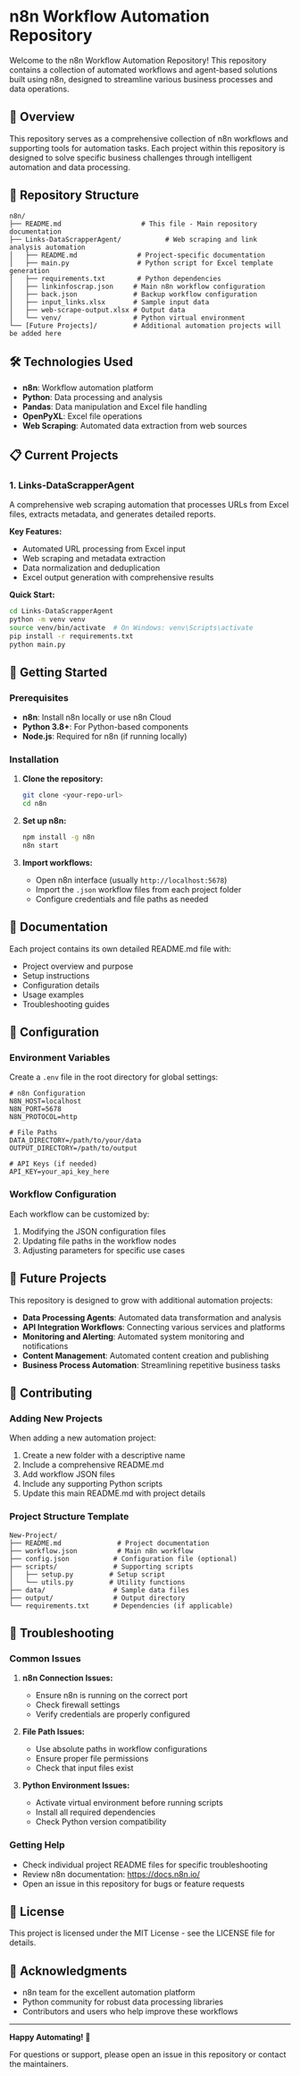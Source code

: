 # n8n Workflow Automation Repository

Welcome to the n8n Workflow Automation Repository! This repository contains a collection of automated workflows and agent-based solutions built using n8n, designed to streamline various business processes and data operations.

## 🚀 Overview

This repository serves as a comprehensive collection of n8n workflows and supporting tools for automation tasks. Each project within this repository is designed to solve specific business challenges through intelligent automation and data processing.

## 📁 Repository Structure

```
n8n/
├── README.md                    # This file - Main repository documentation
├── Links-DataScrapperAgent/           # Web scraping and link analysis automation
│   ├── README.md               # Project-specific documentation
│   ├── main.py                 # Python script for Excel template generation
│   ├── requirements.txt        # Python dependencies
│   ├── linkinfoscrap.json     # Main n8n workflow configuration
│   ├── back.json              # Backup workflow configuration
│   ├── input_links.xlsx       # Sample input data
│   ├── web-scrape-output.xlsx # Output data
│   └── venv/                  # Python virtual environment
└── [Future Projects]/         # Additional automation projects will be added here
```

## 🛠️ Technologies Used

- **n8n**: Workflow automation platform
- **Python**: Data processing and analysis
- **Pandas**: Data manipulation and Excel file handling
- **OpenPyXL**: Excel file operations
- **Web Scraping**: Automated data extraction from web sources

## 📋 Current Projects

### 1. Links-DataScrapperAgent
A comprehensive web scraping automation that processes URLs from Excel files, extracts metadata, and generates detailed reports.

**Key Features:**
- Automated URL processing from Excel input
- Web scraping and metadata extraction
- Data normalization and deduplication
- Excel output generation with comprehensive results

**Quick Start:**
```bash
cd Links-DataScrapperAgent
python -m venv venv
source venv/bin/activate  # On Windows: venv\Scripts\activate
pip install -r requirements.txt
python main.py
```

## 🚀 Getting Started

### Prerequisites

- **n8n**: Install n8n locally or use n8n Cloud
- **Python 3.8+**: For Python-based components
- **Node.js**: Required for n8n (if running locally)

### Installation

1. **Clone the repository:**
   ```bash
   git clone <your-repo-url>
   cd n8n
   ```

2. **Set up n8n:**
   ```bash
   npm install -g n8n
   n8n start
   ```

3. **Import workflows:**
   - Open n8n interface (usually `http://localhost:5678`)
   - Import the `.json` workflow files from each project folder
   - Configure credentials and file paths as needed

## 📖 Documentation

Each project contains its own detailed README.md file with:
- Project overview and purpose
- Setup instructions
- Configuration details
- Usage examples
- Troubleshooting guides

## 🔧 Configuration

### Environment Variables

Create a `.env` file in the root directory for global settings:

```env
# n8n Configuration
N8N_HOST=localhost
N8N_PORT=5678
N8N_PROTOCOL=http

# File Paths
DATA_DIRECTORY=/path/to/your/data
OUTPUT_DIRECTORY=/path/to/output

# API Keys (if needed)
API_KEY=your_api_key_here
```

### Workflow Configuration

Each workflow can be customized by:
1. Modifying the JSON configuration files
2. Updating file paths in the workflow nodes
3. Adjusting parameters for specific use cases

## 🤖 Future Projects

This repository is designed to grow with additional automation projects:

- **Data Processing Agents**: Automated data transformation and analysis
- **API Integration Workflows**: Connecting various services and platforms
- **Monitoring and Alerting**: Automated system monitoring and notifications
- **Content Management**: Automated content creation and publishing
- **Business Process Automation**: Streamlining repetitive business tasks

## 📝 Contributing

### Adding New Projects

When adding a new automation project:

1. Create a new folder with a descriptive name
2. Include a comprehensive README.md
3. Add workflow JSON files
4. Include any supporting Python scripts
5. Update this main README.md with project details

### Project Structure Template

```
New-Project/
├── README.md              # Project documentation
├── workflow.json          # Main n8n workflow
├── config.json           # Configuration file (optional)
├── scripts/              # Supporting scripts
│   ├── setup.py         # Setup script
│   └── utils.py         # Utility functions
├── data/                 # Sample data files
├── output/               # Output directory
└── requirements.txt      # Dependencies (if applicable)
```

## 🐛 Troubleshooting

### Common Issues

1. **n8n Connection Issues:**
   - Ensure n8n is running on the correct port
   - Check firewall settings
   - Verify credentials are properly configured

2. **File Path Issues:**
   - Use absolute paths in workflow configurations
   - Ensure proper file permissions
   - Check that input files exist

3. **Python Environment Issues:**
   - Activate virtual environment before running scripts
   - Install all required dependencies
   - Check Python version compatibility

### Getting Help

- Check individual project README files for specific troubleshooting
- Review n8n documentation: https://docs.n8n.io/
- Open an issue in this repository for bugs or feature requests

## 📄 License

This project is licensed under the MIT License - see the LICENSE file for details.

## 🙏 Acknowledgments

- n8n team for the excellent automation platform
- Python community for robust data processing libraries
- Contributors and users who help improve these workflows

---

**Happy Automating! 🚀**

For questions or support, please open an issue in this repository or contact the maintainers.
